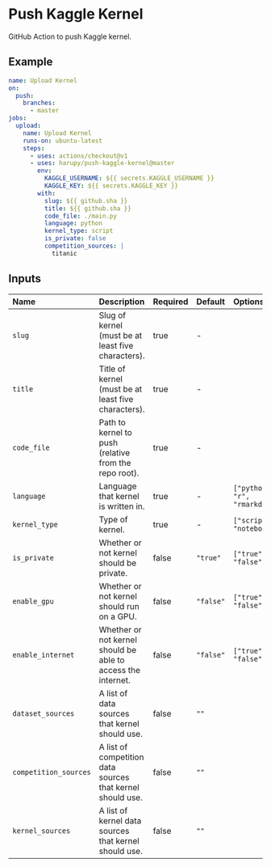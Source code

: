 # Push Kaggle Kernel

GitHub Action to push Kaggle kernel.

## Example

```yaml
name: Upload Kernel
on:
  push:
    branches:
      - master
jobs:
  upload:
    name: Upload Kernel
    runs-on: ubuntu-latest
    steps:
      - uses: actions/checkout@v1
      - uses: harupy/push-kaggle-kernel@master
        env:
          KAGGLE_USERNAME: ${{ secrets.KAGGLE_USERNAME }}
          KAGGLE_KEY: ${{ secrets.KAGGLE_KEY }}
        with:
          slug: ${{ github.sha }}
          title: ${{ github.sha }}
          code_file: ./main.py
          language: python
          kernel_type: script
          is_private: false
          competition_sources: |
            titanic
```

## Inputs

| Name                  | Description                                                  | Required | Default   | Options                        |
| :-------------------- | :----------------------------------------------------------- | :------- | :-------- | :----------------------------- |
| `slug`                | Slug of kernel (must be at least five characters).           | true     | -         |                                |
| `title`               | Title of kernel (must be at least five characters).          | true     | -         |                                |
| `code_file`           | Path to kernel to push (relative from the repo root).        | true     | -         |                                |
| `language`            | Language that kernel is written in.                          | true     | -         | `["python", "r", "rmarkdown"]` |
| `kernel_type`         | Type of kernel.                                              | true     | -         | `["script", "notebook"]`       |
| `is_private`          | Whether or not kernel should be private.                     | false    | `"true"`  | `["true", "false"]`            |
| `enable_gpu`          | Whether or not kernel should run on a GPU.                   | false    | `"false"` | `["true", "false"]`            |
| `enable_internet`     | Whether or not kernel should be able to access the internet. | false    | `"false"` | `["true", "false"]`            |
| `dataset_sources`     | A list of data sources that kernel should use.               | false    | `""`      |                                |
| `competition_sources` | A list of competition data sources that kernel should use.   | false    | `""`      |                                |
| `kernel_sources`      | A list of kernel data sources that kernel should use.        | false    | `""`      |                                |
